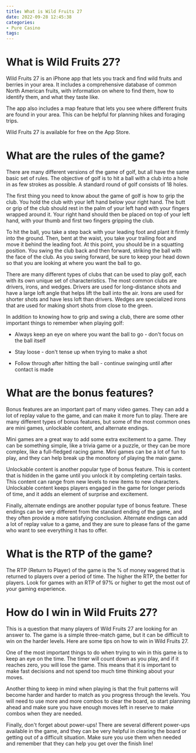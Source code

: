 ```yaml
---
title: What is Wild Fruits 27
date: 2022-09-28 12:45:38
categories:
- Pure Casino
tags:
---
```



#  What is Wild Fruits 27?

Wild Fruits 27 is an iPhone app that lets you track and find wild fruits and berries in your area. It includes a comprehensive database of common North American fruits, with information on where to find them, how to identify them, and what they taste like.

The app also includes a map feature that lets you see where different fruits are found in your area. This can be helpful for planning hikes and foraging trips.

Wild Fruits 27 is available for free on the App Store.

#  What are the rules of the game?

There are many different versions of the game of golf, but all have the same basic set of rules. The objective of golf is to hit a ball with a club into a hole in as few strokes as possible. A standard round of golf consists of 18 holes.

The first thing you need to know about the game of golf is how to grip the club. You hold the club with your left hand below your right hand. The butt or grip of the club should rest in the palm of your left hand with your fingers wrapped around it. Your right hand should then be placed on top of your left hand, with your thumb and first two fingers gripping the club.

To hit the ball, you take a step back with your leading foot and plant it firmly into the ground. Then, bent at the waist, you take your trailing foot and move it behind the leading foot. At this point, you should be in a squatting position. You swing the club back and then forward, striking the ball with the face of the club. As you swing forward, be sure to keep your head down so that you are looking at where you want the ball to go.

There are many different types of clubs that can be used to play golf, each with its own unique set of characteristics. The most common clubs are drivers, irons, and wedges. Drivers are used for long-distance shots and have a large loft angle that helps lift the ball into the air. Irons are used for shorter shots and have less loft than drivers. Wedges are specialized irons that are used for making short shots from close to the green.

In addition to knowing how to grip and swing a club, there are some other important things to remember when playing golf:

- Always keep an eye on where you want the ball to go - don't focus on the ball itself

- Stay loose - don't tense up when trying to make a shot

- Follow through after hitting the ball - continue swinging until after contact is made

#  What are the bonus features?

Bonus features are an important part of many video games. They can add a lot of replay value to the game, and can make it more fun to play. There are many different types of bonus features, but some of the most common ones are mini games, unlockable content, and alternate endings.

Mini games are a great way to add some extra excitement to a game. They can be something simple, like a trivia game or a puzzle, or they can be more complex, like a full-fledged racing game. Mini games can be a lot of fun to play, and they can help break up the monotony of playing the main game.

Unlockable content is another popular type of bonus feature. This is content that is hidden in the game until you unlock it by completing certain tasks. This content can range from new levels to new items to new characters. Unlockable content keeps players engaged in the game for longer periods of time, and it adds an element of surprise and excitement.

Finally, alternate endings are another popular type of bonus feature. These endings can be very different from the standard ending of the game, and they often provide a more satisfying conclusion. Alternate endings can add a lot of replay value to a game, and they are sure to please fans of the game who want to see everything it has to offer.

#  What is the RTP of the game?

The RTP (Return to Player) of the game is the % of money wagered that is returned to players over a period of time. The higher the RTP, the better for players. Look for games with an RTP of 97% or higher to get the most out of your gaming experience.

#  How do I win in Wild Fruits 27?

This is a question that many players of Wild Fruits 27 are looking for an answer to. The game is a simple three-match game, but it can be difficult to win on the harder levels. Here are some tips on how to win in Wild Fruits 27.

One of the most important things to do when trying to win in this game is to keep an eye on the time. The timer will count down as you play, and if it reaches zero, you will lose the game. This means that it is important to make fast decisions and not spend too much time thinking about your moves.

Another thing to keep in mind when playing is that the fruit patterns will become harder and harder to match as you progress through the levels. You will need to use more and more combos to clear the board, so start planning ahead and make sure you have enough moves left in reserve to make combos when they are needed.

Finally, don't forget about power-ups! There are several different power-ups available in the game, and they can be very helpful in clearing the board or getting out of a difficult situation. Make sure you use them when needed and remember that they can help you get over the finish line!